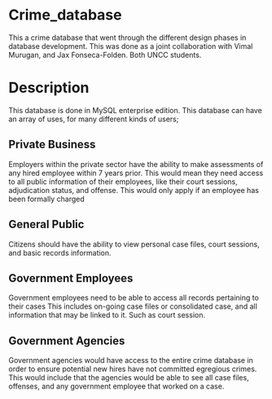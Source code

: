 # Crime_database
This a crime database that went through the different design phases in database development. This was done as a joint collaboration with Vimal Murugan, and  Jax Fonseca-Folden. Both UNCC students.

# Description
This database is done in MySQL enterprise edition. This database can have an array of uses, for many different kinds of users;
## Private Business
Employers within the private sector have the ability to make assessments of any hired employee within 7 years prior. This would mean they need access to all public information of their employees, like their court       sessions, adjudication status, and offense. This would only apply if an employee has been formally charged
## General Public
Citizens should have the ability to view personal case files, court sessions, and basic records information.
## Government Employees
Government employees need to be able to access all records pertaining to their cases This includes on-going case files or consolidated case, and all information that may be linked to it. Such as court session.
## Government Agencies
Government agencies would have access to the entire crime database in order to ensure potential new hires have not committed egregious crimes. This would include that the agencies would be able to see all case files, offenses, and any government employee that worked on a case.
